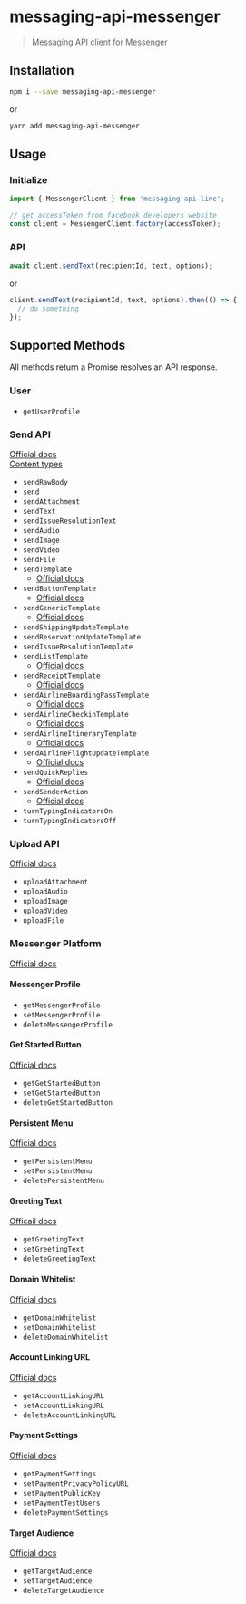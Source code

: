 # messaging-api-messenger

> Messaging API client for Messenger

## Installation

```sh
npm i --save messaging-api-messenger
```
or
```sh
yarn add messaging-api-messenger
```

## Usage

### Initialize

```js
import { MessengerClient } from 'messaging-api-line';

// get accessToken from facebook developers website
const client = MessengerClient.factory(accessToken);
```

### API

```js
await client.sendText(recipientId, text, options);
```

or

```js
client.sendText(recipientId, text, options).then(() => {
  // do something
});
```

## Supported Methods

All methods return a Promise resolves an API response.

### User

- `getUserProfile`

### Send API

[Official docs](https://developers.facebook.com/docs/messenger-platform/send-api-reference)  
[Content types](https://developers.facebook.com/docs/messenger-platform/send-api-reference/contenttypes)

- `sendRawBody`
- `send`
- `sendAttachment`
- `sendText`
- `sendIssueResolutionText`
- `sendAudio`
- `sendImage`
- `sendVideo`
- `sendFile`
- `sendTemplate`
  - [Official docs](https://developers.facebook.com/docs/messenger-platform/send-api-reference/templates)
- `sendButtonTemplate`
  - [Official docs](https://developers.facebook.com/docs/messenger-platform/send-api-reference/button-template)
- `sendGenericTemplate`
  - [Official docs](https://developers.facebook.com/docs/messenger-platform/send-api-reference/generic-template)
- `sendShippingUpdateTemplate`
- `sendReservationUpdateTemplate`
- `sendIssueResolutionTemplate`
- `sendListTemplate`
  - [Official docs](https://developers.facebook.com/docs/messenger-platform/send-api-reference/list-template)
- `sendReceiptTemplate`
  - [Official docs](https://developers.facebook.com/docs/messenger-platform/send-api-reference/receipt-template)
- `sendAirlineBoardingPassTemplate`
  - [Official docs](https://developers.facebook.com/docs/messenger-platform/send-api-reference/airline-boardingpass-template)
- `sendAirlineCheckinTemplate`
  - [Official docs](https://developers.facebook.com/docs/messenger-platform/send-api-reference/airline-checkin-template)
- `sendAirlineItineraryTemplate`
  - [Official docs](https://developers.facebook.com/docs/messenger-platform/send-api-reference/airline-itinerary-template)
- `sendAirlineFlightUpdateTemplate`
  - [Official docs](https://developers.facebook.com/docs/messenger-platform/send-api-reference/airline-update-template)
- `sendQuickReplies`
  - [Official docs](https://developers.facebook.com/docs/messenger-platform/send-api-reference/quick-replies)
- `sendSenderAction`
  - [Official docs](https://developers.facebook.com/docs/messenger-platform/send-api-reference/sender-actions)
- `turnTypingIndicatorsOn`
- `turnTypingIndicatorsOff`

### Upload API

[Official docs](https://developers.facebook.com/docs/messenger-platform/send-api-reference/attachment-upload/v2.8)

- `uploadAttachment`
- `uploadAudio`
- `uploadImage`
- `uploadVideo`
- `uploadFile`

### Messenger Platform

[Official docs](https://developers.facebook.com/docs/messenger-platform/messenger-profile)

#### Messenger Profile

- `getMessengerProfile`
- `setMessengerProfile`
- `deleteMessengerProfile`

#### Get Started Button

[Official docs](https://developers.facebook.com/docs/messenger-platform/messenger-profile/get-started-button)

- `getGetStartedButton`
- `setGetStartedButton`
- `deleteGetStartedButton`

#### Persistent Menu

[Official docs](https://developers.facebook.com/docs/messenger-platform/messenger-profile/persistent-menu)

- `getPersistentMenu`
- `setPersistentMenu`
- `deletePersistentMenu`

#### Greeting Text

[Officail docs](https://developers.facebook.com/docs/messenger-platform/messenger-profile/greeting-text)

- `getGreetingText`
- `setGreetingText`
- `deleteGreetingText`

#### Domain Whitelist

[Official docs](https://developers.facebook.com/docs/messenger-platform/messenger-profile/domain-whitelisting)

- `getDomainWhitelist`
- `setDomainWhitelist`
- `deleteDomainWhitelist`

#### Account Linking URL

[Official docs](https://developers.facebook.com/docs/messenger-platform/messenger-profile/account-linking-url)

- `getAccountLinkingURL`
- `setAccountLinkingURL`
- `deleteAccountLinkingURL`

#### Payment Settings

[Official docs](https://developers.facebook.com/docs/messenger-platform/messenger-profile/payment-settings)

- `getPaymentSettings`
- `setPaymentPrivacyPolicyURL`
- `setPaymentPublicKey`
- `setPaymentTestUsers`
- `deletePaymentSettings`

#### Target Audience

[Official docs](https://developers.facebook.com/docs/messenger-platform/messenger-profile/target-audience)

- `getTargetAudience`
- `setTargetAudience`
- `deleteTargetAudience`
